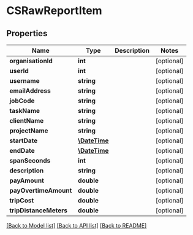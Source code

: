 # CSRawReportItem

## Properties
Name | Type | Description | Notes
------------ | ------------- | ------------- | -------------
**organisationId** | **int** |  | [optional] 
**userId** | **int** |  | [optional] 
**username** | **string** |  | [optional] 
**emailAddress** | **string** |  | [optional] 
**jobCode** | **string** |  | [optional] 
**taskName** | **string** |  | [optional] 
**clientName** | **string** |  | [optional] 
**projectName** | **string** |  | [optional] 
**startDate** | [**\DateTime**](\DateTime.md) |  | [optional] 
**endDate** | [**\DateTime**](\DateTime.md) |  | [optional] 
**spanSeconds** | **int** |  | [optional] 
**description** | **string** |  | [optional] 
**payAmount** | **double** |  | [optional] 
**payOvertimeAmount** | **double** |  | [optional] 
**tripCost** | **double** |  | [optional] 
**tripDistanceMeters** | **double** |  | [optional] 

[[Back to Model list]](../README.md#documentation-for-models) [[Back to API list]](../README.md#documentation-for-api-endpoints) [[Back to README]](../README.md)


